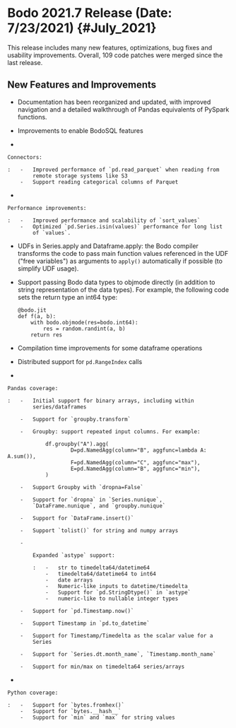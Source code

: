 # Bodo 2021.7 Release (Date: 7/23/2021) {#July_2021}

This release includes many new features, optimizations, bug fixes and
usability improvements. Overall, 109 code patches were merged since the
last release.

## New Features and Improvements

- Documentation has been reorganized and updated, with improved
  navigation and a detailed walkthrough of Pandas equivalents of
  PySpark functions.

- Improvements to enable BodoSQL features

-

```
Connectors:

:   -   Improved performance of `pd.read_parquet` when reading from
        remote storage systems like S3
    -   Support reading categorical columns of Parquet
```

-

```
Performance improvements:

:   -   Improved performance and scalability of `sort_values`
    -   Optimized `pd.Series.isin(values)` performance for long list
        of `values`.
```

- UDFs in Series.apply and Dataframe.apply: the Bodo compiler
  transforms the code to pass main function values referenced in the
  UDF ("free variables") as arguments to `apply()` automatically if
  possible (to simplify UDF usage).

- Support passing Bodo data types to objmode directly (in addition to
  string representation of the data types). For example, the following
  code sets the return type an int64 type:

  ```
  @bodo.jit
  def f(a, b):
      with bodo.objmode(res=bodo.int64):
          res = random.randint(a, b)
      return res
  ```

- Compilation time improvements for some dataframe operations

- Distributed support for `pd.RangeIndex` calls

-

```
Pandas coverage:

:   -   Initial support for binary arrays, including within
        series/dataframes

    -   Support for `groupby.transform`

    -   Groupby: support repeated input columns. For example:

            df.groupby("A").agg(
                    D=pd.NamedAgg(column="B", aggfunc=lambda A: A.sum()),
                    F=pd.NamedAgg(column="C", aggfunc="max"),
                    E=pd.NamedAgg(column="B", aggfunc="min"),
            )

    -   Support Groupby with `dropna=False`

    -   Support for `dropna` in `Series.nunique`,
        `DataFrame.nunique`, and `groupby.nunique`

    -   Support for `DataFrame.insert()`

    -   Support `tolist()` for string and numpy arrays

    -   

        Expanded `astype` support:

        :   -   str to timedelta64/datetime64
            -   timedelta64/datetime64 to int64
            -   date arrays
            -   Numeric-like inputs to datetime/timedelta
            -   Support for `pd.StringDtype()` in `astype`
            -   numeric-like to nullable integer types

    -   Support for `pd.Timestamp.now()`

    -   Support Timestamp in `pd.to_datetime`

    -   Support for Timestamp/Timedelta as the scalar value for a
        Series

    -   Support for `Series.dt.month_name`, `Timestamp.month_name`

    -   Support for min/max on timedelta64 series/arrays
```

-

```
Python coverage:

:   -   Support for `bytes.fromhex()`
    -   Support for `bytes.__hash__`
    -   Support for `min` and `max` for string values
```
